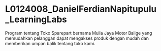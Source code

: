 # L0124008_DanielFerdianNapitupulu_LearningLabs
Program tentang Toko Sparepart bernama Mulia Jaya Motor Balige yang memudahkan pelanggan dapat mengakses produk dengan mudah dan memberikan umpan balik tentang toko kami.
